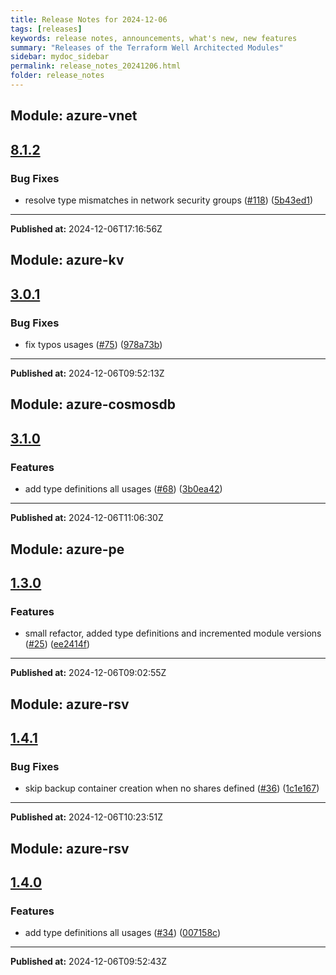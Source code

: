 ```yaml
---
title: Release Notes for 2024-12-06
tags: [releases]
keywords: release notes, announcements, what's new, new features
summary: "Releases of the Terraform Well Architected Modules"
sidebar: mydoc_sidebar
permalink: release_notes_20241206.html
folder: release_notes
---
```


## Module: azure-vnet
## [8.1.2](https://github.com/CloudNationHQ/terraform-azure-vnet/releases/tag/v8.1.2)


### Bug Fixes

* resolve type mismatches in network security groups ([#118](https://github.com/CloudNationHQ/terraform-azure-vnet/issues/118)) ([5b43ed1](https://github.com/CloudNationHQ/terraform-azure-vnet/commit/5b43ed15932e428913b1f935cf1bf6b840807cb5))

---

**Published at:** 2024-12-06T17:16:56Z

## Module: azure-kv
## [3.0.1](https://github.com/CloudNationHQ/terraform-azure-kv/releases/tag/v3.0.1)


### Bug Fixes

* fix typos usages ([#75](https://github.com/CloudNationHQ/terraform-azure-kv/issues/75)) ([978a73b](https://github.com/CloudNationHQ/terraform-azure-kv/commit/978a73b6fd6d6b0185187bc916492e1cb779d6f2))

---

**Published at:** 2024-12-06T09:52:13Z

## Module: azure-cosmosdb
## [3.1.0](https://github.com/CloudNationHQ/terraform-azure-cosmosdb/releases/tag/v3.1.0)


### Features

* add type definitions all usages ([#68](https://github.com/CloudNationHQ/terraform-azure-cosmosdb/issues/68)) ([3b0ea42](https://github.com/CloudNationHQ/terraform-azure-cosmosdb/commit/3b0ea420c53728e144135aef467960cf51353848))

---

**Published at:** 2024-12-06T11:06:30Z

## Module: azure-pe
## [1.3.0](https://github.com/CloudNationHQ/terraform-azure-pe/releases/tag/v1.3.0)


### Features

* small refactor, added type definitions and incremented module versions ([#25](https://github.com/CloudNationHQ/terraform-azure-pe/issues/25)) ([ee2414f](https://github.com/CloudNationHQ/terraform-azure-pe/commit/ee2414f7e6a6923e1321e4846fd3595895ae94f1))

---

**Published at:** 2024-12-06T09:02:55Z

## Module: azure-rsv
## [1.4.1](https://github.com/CloudNationHQ/terraform-azure-rsv/releases/tag/v1.4.1)


### Bug Fixes

* skip backup container creation when no shares defined ([#36](https://github.com/CloudNationHQ/terraform-azure-rsv/issues/36)) ([1c1e167](https://github.com/CloudNationHQ/terraform-azure-rsv/commit/1c1e167c8b54c51640bc879013038603f8354fdf))

---

**Published at:** 2024-12-06T10:23:51Z

## Module: azure-rsv
## [1.4.0](https://github.com/CloudNationHQ/terraform-azure-rsv/releases/tag/v1.4.0)


### Features

* add type definitions all usages ([#34](https://github.com/CloudNationHQ/terraform-azure-rsv/issues/34)) ([007158c](https://github.com/CloudNationHQ/terraform-azure-rsv/commit/007158ce39c410bf00ce7c0419e14d571cea14f3))

---

**Published at:** 2024-12-06T09:52:43Z


